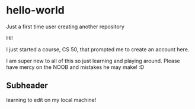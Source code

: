 # hello-world
Just a first time user creating another repository 

Hi!

I just started a course, CS 50, that prompted me to create an account here. 

I am super new to all of this so just learning and playing around. Please have mercy on the NOOB and mistakes he may make! :D

## Subheader

learning to edit on my local machine!

